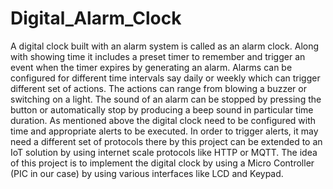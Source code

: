 # Digital_Alarm_Clock
A digital clock built with an alarm system is called as an alarm clock. Along with showing time it includes a preset timer to remember and trigger an event when the timer expires by generating an alarm. Alarms can be configured for different time intervals say daily or weekly which can trigger different set of actions. The actions can range from blowing a buzzer or switching on a  light. The sound of an alarm can be stopped by pressing the button or automatically stop by producing a beep sound in particular time duration. 
As mentioned above the digital clock need to be configured with time and appropriate alerts to be executed. In order to trigger alerts, it may need a different set of protocols there by this project can be extended to an IoT solution by using internet scale protocols like HTTP or MQTT. The idea of this project is to implement the digital clock by using a Micro Controller (PIC in our case) by using various interfaces like LCD and Keypad.
